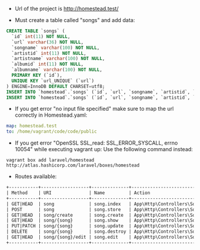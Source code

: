 - Url of the project is http://homestead.test/

- Must create a table called "songs" and add data:

```sql
CREATE TABLE `songs` (
  `id` int(11) NOT NULL,
  `url` varchar(36) NOT NULL,
  `songname` varchar(100) NOT NULL,
  `artistid` int(11) NOT NULL,
  `artistname` varchar(100) NOT NULL,
  `albumid` int(11) NOT NULL,
  `albumname` varchar(100) NOT NULL,
  PRIMARY KEY (`id`),
  UNIQUE KEY `url_UNIQUE` (`url`)
) ENGINE=InnoDB DEFAULT CHARSET=utf8;
INSERT INTO `homestead`.`songs` (`id`, `url`, `songname`, `artistid`, `artistname`, `albumid`, `albumname`) VALUES ('25479197', 'spotify:album:3qfz9wig4gcrb4bimw9ov7', 'johnny b. goode', '45', 'chuck berry', '235469', 'roll over beethoven');
INSERT INTO `homestead`.`songs` (`id`, `url`, `songname`, `artistid`, `artistname`, `albumid`, `albumname`) VALUES ('8815585', 'spotify:track:7linrtr5px7i3r96mducjw', 'moonlight sonata', '1833', 'beethoven', '5619520', 'beethoven piano sonatas');
```

- If you get error "no input file specified" make sure to map the url correctly in Homestead.yaml:
```yaml
map: homestead.test
to: /home/vagrant/code/code/public
```

- If you get error "OpenSSL SSL_read: SSL_ERROR_SYSCALL, errno 10054" while executing vagrant up:
Use the following command instead:
```shell
vagrant box add laravel/homestead http://atlas.hashicorp.com/laravel/boxes/homestead
```

- Routes available:
```txt
+-----------+------------------+--------------+---------------------------------------------+--------------+
| Method    | URI              | Name         | Action                                      | Middleware   |
+-----------+------------------+--------------+---------------------------------------------+--------------+
| GET|HEAD  | song             | song.index   | App\Http\Controllers\SongController@index   | web          |
| POST      | song             | song.store   | App\Http\Controllers\SongController@store   | web          |
| GET|HEAD  | song/create      | song.create  | App\Http\Controllers\SongController@create  | web          |
| GET|HEAD  | song/{song}      | song.show    | App\Http\Controllers\SongController@show    | web          |
| PUT|PATCH | song/{song}      | song.update  | App\Http\Controllers\SongController@update  | web          |
| DELETE    | song/{song}      | song.destroy | App\Http\Controllers\SongController@destroy | web          |
| GET|HEAD  | song/{song}/edit | song.edit    | App\Http\Controllers\SongController@edit    | web          |
+-----------+------------------+--------------+---------------------------------------------+--------------+
```
